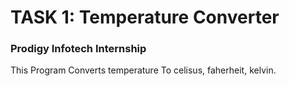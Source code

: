 <h1>TASK 1: Temperature Converter</h1>
<h3>Prodigy Infotech Internship</h3>
<p>This Program Converts temperature To celisus, faherheit, kelvin.</p>
